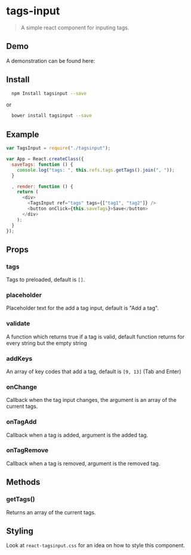 # tags-input

> A simple react component for inputing tags.

## Demo

A demonstration can be found here: 

## Install

```bash
  npm Install tagsinput --save
```

or 

```bash
  bower install tagsinput --save
```

## Example

```js
var TagsInput = require("./tagsinput");

var App = React.createClass({
  saveTags: function () {
    console.log("tags: ", this.refs.tags.getTags().join(", "));
  }

  , render: function () {
    return (
      <div>
        <TagsInput ref="tags" tags={["tag1", "tag2"]} />
        <button onClick={this.saveTags}>Save</button>
      </div>
    );
  }
});
```

## Props

### tags

Tags to preloaded, default is `[]`.

### placeholder

Placeholder text for the add a tag input, default is "Add a tag".

### validate

A function which returns true if a tag is valid, default function returns for every string but the empty string 

### addKeys 

An array of key codes that  add a tag, default is `[9, 13]` (Tab and Enter)

### onChange

Callback when the tag input changes, the argument is an array of the current tags.

### onTagAdd

Callback when a tag is added, argument is the added tag.

### onTagRemove

Callback when a tag is removed, argument is the removed tag.

## Methods

### getTags()

Returns an array of the current tags.

## Styling

Look at `react-tagsinput.css` for an idea on how to style this component.
